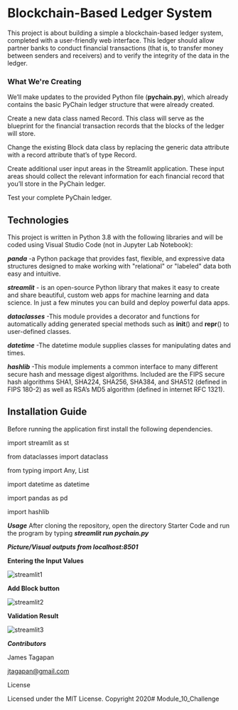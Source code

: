 # Blockchain-Based Ledger System

This project is about building a simple a blockchain-based ledger system, completed with a user-friendly web interface. This ledger should allow partner banks to conduct financial transactions (that is, to transfer money between senders and receivers) and to verify the integrity of the data in the ledger.
### What We're Creating
We’ll make updates to the provided Python file (**pychain.py**), which already contains the basic PyChain ledger structure that were already created.

Create a new data class named Record. This class will serve as the blueprint for the financial transaction records that the blocks of the ledger will store.

Change the existing Block data class by replacing the generic data attribute with a record attribute that’s of type Record.

Create additional user input areas in the Streamlit application. These input areas should collect the relevant information for each financial record that you’ll store in the PyChain ledger.

Test your complete PyChain ledger.


## Technologies
This project is written in Python 3.8 with the following libraries and will be coded using Visual Studio Code (not in Jupyter Lab Notebook):

***panda*** -a Python package that provides fast, flexible, and expressive data structures designed to make working with "relational" or "labeled" data both easy and intuitive.

***streamlit*** - is an open-source Python library that makes it easy to create and share beautiful, custom web apps for machine learning and data science. In just a few minutes you can build and deploy powerful data apps.

***dataclasses*** -This module provides a decorator and functions for automatically adding generated special methods such as                           __init__() and __repr__() to user-defined classes.

***datetime*** -The datetime module supplies classes for manipulating dates and times.

***hashlib*** -This module implements a common interface to many different secure hash and message digest algorithms. Included are the FIPS secure hash algorithms SHA1, SHA224, SHA256, SHA384, and SHA512 (defined in FIPS 180-2) as well as RSA’s MD5 algorithm (defined in internet RFC 1321). 

## Installation Guide
Before running the application first install the following dependencies.

import streamlit as st

from dataclasses import dataclass

from typing import Any, List

import datetime as datetime

import pandas as pd

import hashlib

***Usage***
After cloning the repository, open the directory Starter Code and run the program by typing ***streamlit run pychain.py***



***Picture/Visual outputs from localhost:8501***

**Entering the Input Values**


![streamlit1](https://user-images.githubusercontent.com/93211640/166064232-49016da3-77c1-47ad-a14a-09627cfd3d3e.png)

**Add Block button** 


![streamlit2](https://user-images.githubusercontent.com/93211640/166064319-3f54217f-42ba-426f-ada7-775ce4fb7315.png)

**Validation Result** 


![streamlit3](https://user-images.githubusercontent.com/93211640/166064371-d8fd5b5d-6abb-4d12-afa8-48b447d29f39.png)













***Contributors***

James Tagapan

jtagapan@gmail.com

License

Licensed under the MIT License. Copyright 2020# Module_10_Challenge
